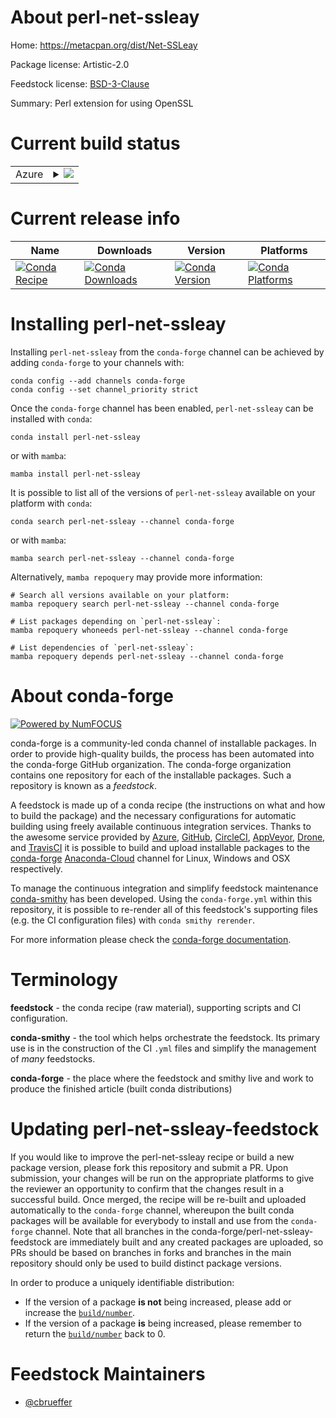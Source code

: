 About perl-net-ssleay
=====================

Home: https://metacpan.org/dist/Net-SSLeay

Package license: Artistic-2.0

Feedstock license: [BSD-3-Clause](https://github.com/conda-forge/perl-net-ssleay-feedstock/blob/main/LICENSE.txt)

Summary: Perl extension for using OpenSSL

Current build status
====================


<table>
    
  <tr>
    <td>Azure</td>
    <td>
      <details>
        <summary>
          <a href="https://dev.azure.com/conda-forge/feedstock-builds/_build/latest?definitionId=17246&branchName=main">
            <img src="https://dev.azure.com/conda-forge/feedstock-builds/_apis/build/status/perl-net-ssleay-feedstock?branchName=main">
          </a>
        </summary>
        <table>
          <thead><tr><th>Variant</th><th>Status</th></tr></thead>
          <tbody><tr>
              <td>linux_64</td>
              <td>
                <a href="https://dev.azure.com/conda-forge/feedstock-builds/_build/latest?definitionId=17246&branchName=main">
                  <img src="https://dev.azure.com/conda-forge/feedstock-builds/_apis/build/status/perl-net-ssleay-feedstock?branchName=main&jobName=linux&configuration=linux_64_" alt="variant">
                </a>
              </td>
            </tr><tr>
              <td>osx_64</td>
              <td>
                <a href="https://dev.azure.com/conda-forge/feedstock-builds/_build/latest?definitionId=17246&branchName=main">
                  <img src="https://dev.azure.com/conda-forge/feedstock-builds/_apis/build/status/perl-net-ssleay-feedstock?branchName=main&jobName=osx&configuration=osx_64_" alt="variant">
                </a>
              </td>
            </tr>
          </tbody>
        </table>
      </details>
    </td>
  </tr>
</table>

Current release info
====================

| Name | Downloads | Version | Platforms |
| --- | --- | --- | --- |
| [![Conda Recipe](https://img.shields.io/badge/recipe-perl--net--ssleay-green.svg)](https://anaconda.org/conda-forge/perl-net-ssleay) | [![Conda Downloads](https://img.shields.io/conda/dn/conda-forge/perl-net-ssleay.svg)](https://anaconda.org/conda-forge/perl-net-ssleay) | [![Conda Version](https://img.shields.io/conda/vn/conda-forge/perl-net-ssleay.svg)](https://anaconda.org/conda-forge/perl-net-ssleay) | [![Conda Platforms](https://img.shields.io/conda/pn/conda-forge/perl-net-ssleay.svg)](https://anaconda.org/conda-forge/perl-net-ssleay) |

Installing perl-net-ssleay
==========================

Installing `perl-net-ssleay` from the `conda-forge` channel can be achieved by adding `conda-forge` to your channels with:

```
conda config --add channels conda-forge
conda config --set channel_priority strict
```

Once the `conda-forge` channel has been enabled, `perl-net-ssleay` can be installed with `conda`:

```
conda install perl-net-ssleay
```

or with `mamba`:

```
mamba install perl-net-ssleay
```

It is possible to list all of the versions of `perl-net-ssleay` available on your platform with `conda`:

```
conda search perl-net-ssleay --channel conda-forge
```

or with `mamba`:

```
mamba search perl-net-ssleay --channel conda-forge
```

Alternatively, `mamba repoquery` may provide more information:

```
# Search all versions available on your platform:
mamba repoquery search perl-net-ssleay --channel conda-forge

# List packages depending on `perl-net-ssleay`:
mamba repoquery whoneeds perl-net-ssleay --channel conda-forge

# List dependencies of `perl-net-ssleay`:
mamba repoquery depends perl-net-ssleay --channel conda-forge
```


About conda-forge
=================

[![Powered by
NumFOCUS](https://img.shields.io/badge/powered%20by-NumFOCUS-orange.svg?style=flat&colorA=E1523D&colorB=007D8A)](https://numfocus.org)

conda-forge is a community-led conda channel of installable packages.
In order to provide high-quality builds, the process has been automated into the
conda-forge GitHub organization. The conda-forge organization contains one repository
for each of the installable packages. Such a repository is known as a *feedstock*.

A feedstock is made up of a conda recipe (the instructions on what and how to build
the package) and the necessary configurations for automatic building using freely
available continuous integration services. Thanks to the awesome service provided by
[Azure](https://azure.microsoft.com/en-us/services/devops/), [GitHub](https://github.com/),
[CircleCI](https://circleci.com/), [AppVeyor](https://www.appveyor.com/),
[Drone](https://cloud.drone.io/welcome), and [TravisCI](https://travis-ci.com/)
it is possible to build and upload installable packages to the
[conda-forge](https://anaconda.org/conda-forge) [Anaconda-Cloud](https://anaconda.org/)
channel for Linux, Windows and OSX respectively.

To manage the continuous integration and simplify feedstock maintenance
[conda-smithy](https://github.com/conda-forge/conda-smithy) has been developed.
Using the ``conda-forge.yml`` within this repository, it is possible to re-render all of
this feedstock's supporting files (e.g. the CI configuration files) with ``conda smithy rerender``.

For more information please check the [conda-forge documentation](https://conda-forge.org/docs/).

Terminology
===========

**feedstock** - the conda recipe (raw material), supporting scripts and CI configuration.

**conda-smithy** - the tool which helps orchestrate the feedstock.
                   Its primary use is in the construction of the CI ``.yml`` files
                   and simplify the management of *many* feedstocks.

**conda-forge** - the place where the feedstock and smithy live and work to
                  produce the finished article (built conda distributions)


Updating perl-net-ssleay-feedstock
==================================

If you would like to improve the perl-net-ssleay recipe or build a new
package version, please fork this repository and submit a PR. Upon submission,
your changes will be run on the appropriate platforms to give the reviewer an
opportunity to confirm that the changes result in a successful build. Once
merged, the recipe will be re-built and uploaded automatically to the
`conda-forge` channel, whereupon the built conda packages will be available for
everybody to install and use from the `conda-forge` channel.
Note that all branches in the conda-forge/perl-net-ssleay-feedstock are
immediately built and any created packages are uploaded, so PRs should be based
on branches in forks and branches in the main repository should only be used to
build distinct package versions.

In order to produce a uniquely identifiable distribution:
 * If the version of a package **is not** being increased, please add or increase
   the [``build/number``](https://docs.conda.io/projects/conda-build/en/latest/resources/define-metadata.html#build-number-and-string).
 * If the version of a package **is** being increased, please remember to return
   the [``build/number``](https://docs.conda.io/projects/conda-build/en/latest/resources/define-metadata.html#build-number-and-string)
   back to 0.

Feedstock Maintainers
=====================

* [@cbrueffer](https://github.com/cbrueffer/)

